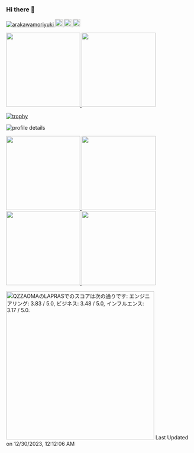 ### Hi there 👋

<!--
**arakawamoriyuki/arakawamoriyuki** is a ✨ _special_ ✨ repository because its `README.md` (this file) appears on your GitHub profile.

Here are some ideas to get you started:

- 🔭 I’m currently working on ...
- 🌱 I’m currently learning ...
- 👯 I’m looking to collaborate on ...
- 🤔 I’m looking for help with ...
- 💬 Ask me about ...
- 📫 How to reach me: ...
- 😄 Pronouns: ...
- ⚡ Fun fact: ...
-->

<p align="left">
  <a href="https://github.com/arakawamoriyuki/arakawamoriyuki/">
    <img src="https://komarev.com/ghpvc/?username=arakawamoriyuki" alt="arakawamoriyuki" />
  </a>
  <a href="https://github.com/arakawamoriyuki">
    <img height="20" src="https://img.shields.io/github/followers/arakawamoriyuki?label=follow&logo=github&style=flat" />
  </a>
  <a href="https://qiita.com/arakawa_moriyuki">
    <img height="20" src="https://qiita-badge.apiapi.app/s/arakawa_moriyuki/posts.svg" />
  </a>
  <a href="https://qiita.com/arakawa_moriyuki">
    <img height="20" src="https://qiita-badge.apiapi.app/s/arakawa_moriyuki/contributions.svg" />
  </a>
</p>

<p align="left">
  <a href="https://github-readme-stats.vercel.app/api?username=arakawamoriyuki">
    <img height="200" src="https://github-readme-stats.vercel.app/api?username=arakawamoriyuki" />
  </a>
  <a href="https://github-readme-stats.vercel.app/api/top-langs/?username=arakawamoriyuki&layout=compact">
    <img height="200" src="https://github-readme-stats.vercel.app/api/top-langs/?username=arakawamoriyuki&layout=compact" />
  </a>
</p>

[![trophy](https://github-profile-trophy.vercel.app/?username=arakawamoriyuki)](https://github.com/ryo-ma/github-profile-trophy)

![profile details](http://github-profile-summary-cards.vercel.app/api/cards/profile-details?username=arakawamoriyuki&theme=github)

<p align="left">
  <a href="http://github-profile-summary-cards.vercel.app/api/cards/repos-per-language?username=arakawamoriyuki&theme=github&exclude=">
    <img height="200" src="http://github-profile-summary-cards.vercel.app/api/cards/repos-per-language?username=arakawamoriyuki&theme=github&exclude=" />
  </a>
  <a href="http://github-profile-summary-cards.vercel.app/api/cards/most-commit-language?username=arakawamoriyuki&theme=github&exclude=">
    <img height="200" src="http://github-profile-summary-cards.vercel.app/api/cards/most-commit-language?username=arakawamoriyuki&theme=github&exclude=" />
  </a>
  <a href="http://github-profile-summary-cards.vercel.app/api/cards/stats?username=arakawamoriyuki&theme=github">
    <img height="200" src="http://github-profile-summary-cards.vercel.app/api/cards/stats?username=arakawamoriyuki&theme=github" />
  </a>
  <a href="https://github-profile-summary-cards.vercel.app/api/cards/productive-time?username=arakawamoriyuki&theme=github&utcOffset=9">
    <img height="200" src="https://github-profile-summary-cards.vercel.app/api/cards/productive-time?username=arakawamoriyuki&theme=github&utcOffset=9" />
  </a>
</p>

<!--START_SECTION:lapras-card-->
<p ><a href="https://lapras.com/public/QZZAOMA" target="_blank" rel="noopener noreferrer"><img alt="QZZAOMAのLAPRASでのスコアは次の通りです: エンジニアリング: 3.83 / 5.0, ビジネス: 3.48 / 5.0, インフルエンス: 3.17 / 5.0." src="https://lapras-card-generator.vercel.app/api/svg?e=3.83&b=3.48&i=3.17&b1=%23020E27&b2=%230E5593&i1=%23030E21&i2=%231688BF&l=ja" width="400" ></a>  
Last Updated on 12/30/2023, 12:12:06 AM</p>
<!--END_SECTION:lapras-card-->
